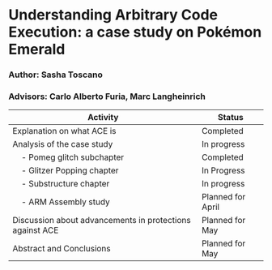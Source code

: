 # Understanding Arbitrary Code Execution: a case study on Pokémon Emerald

### Author: Sasha Toscano

### Advisors: Carlo Alberto Furia, Marc Langheinrich

| Activity                                         | Status        |
|--------------------------------------------------|-----------------|
| Explanation on what ACE is                       | Completed       |
| Analysis of the case study                       | In progress          |
| &nbsp;&nbsp;&nbsp;&nbsp;- Pomeg glitch subchapter | Completed       |
| &nbsp;&nbsp;&nbsp;&nbsp;- Glitzer Popping chapter  | In Progress     |
| &nbsp;&nbsp;&nbsp;&nbsp;- Substructure chapter  | In progress     |
| &nbsp;&nbsp;&nbsp;&nbsp;- ARM Assembly study  | Planned for April     |
| Discussion about advancements in protections against ACE | Planned for May |
| Abstract and Conclusions | Planned for May|
